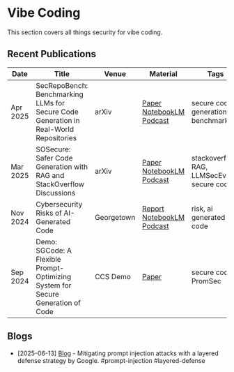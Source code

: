 # Vibe Coding

This section covers all things security for vibe coding.

## Recent Publications
| Date | Title | Venue | Material | Tags | Code | Summary |
|---|---|---|---|---|---|---|
| Apr 2025 | SecRepoBench: Benchmarking LLMs for Secure Code Generation in Real-World Repositories | arXiv | [Paper](https://arxiv.org/pdf/2504.21205v1) [NotebookLM](https://notebooklm.google.com/notebook/350eae16-0b03-4f33-bfcd-7c8aacdad73b) [Podcast](https://notebooklm.google.com/notebook/350eae16-0b03-4f33-bfcd-7c8aacdad73b/audio)| secure code generation, benchmark | | |
| Mar 2025 | SOSecure: Safer Code Generation with RAG and StackOverflow Discussions | arXiv | [Paper](https://arxiv.org/pdf/2503.13654v1) [NotebookLM](https://notebooklm.google.com/notebook/6b85ce9e-d0b3-4754-bc68-c7f61bbf8944) [Podcast](https://notebooklm.google.com/notebook/6b85ce9e-d0b3-4754-bc68-c7f61bbf8944/audio)| stackoverflow, RAG, LLMSecEval, secure coding | | |
| Nov 2024 | Cybersecurity Risks of AI-Generated Code | Georgetown | [Report](https://cset.georgetown.edu/publication/cybersecurity-risks-of-ai-generated-code) [NotebookLM](https://notebooklm.google.com/notebook/05b9e97f-7213-4085-b8a0-b262e6710a31?authuser=4&pli=1) [Podcast](https://notebooklm.google.com/notebook/05b9e97f-7213-4085-b8a0-b262e6710a31/audio)| risk, ai generated code | | |
| Sep 2024 | Demo: SGCode: A Flexible Prompt-Optimizing System for Secure Generation of Code | CCS Demo | [Paper](https://arxiv.org/pdf/2409.07368v3) | secure code, PromSec | | |

## Blogs
* [2025-06-13] [Blog](https://security.googleblog.com/2025/06/mitigating-prompt-injection-attacks.html) - Mitigating prompt injection attacks with a layered defense strategy by Google. #prompt-injection #layered-defense
